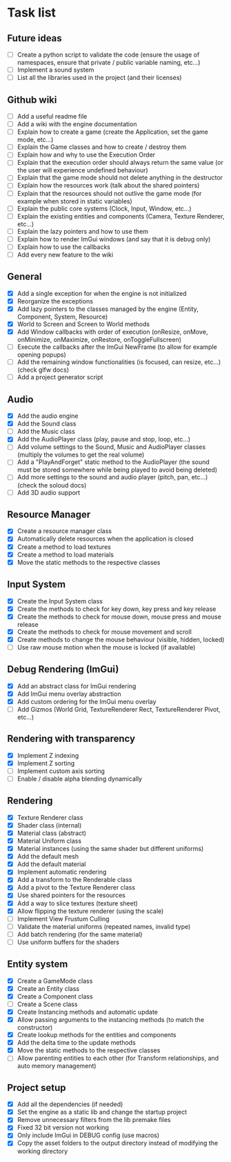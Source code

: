 # Task list

## Future ideas

- [ ] Create a python script to validate the code (ensure the usage of namespaces, ensure that private / public variable naming, etc...)
- [ ] Implement a sound system
- [ ] List all the libraries used in the project (and their licenses)

## Github wiki

- [ ] Add a useful readme file
- [ ] Add a wiki with the engine documentation
- [ ] Explain how to create a game (create the Application, set the game mode, etc...)
- [ ] Explain the Game classes and how to create / destroy them
- [ ] Explain how and why to use the Execution Order
- [ ] Explain that the execution order should always return the same value (or the user will experience undefined behaviour)
- [ ] Explain that the game mode should not delete anything in the destructor
- [ ] Explain how the resources work (talk about the shared pointers)
- [ ] Explain that the resources should not outlive the game mode (for example when stored in static variables)
- [ ] Explain the public core systems (Clock, Input, Window, etc...)
- [ ] Explain the existing entities and components (Camera, Texture Renderer, etc...)
- [ ] Explain the lazy pointers and how to use them
- [ ] Explain how to render ImGui windows (and say that it is debug only)
- [ ] Explain how to use the callbacks
- [ ] Add every new feature to the wiki

## General

- [X] Add a single exception for when the engine is not initialized
- [X] Reorganize the exceptions
- [X] Add lazy pointers to the classes managed by the engine (Entity, Component, System, Resource)
- [X] World to Screen and Screen to World methods
- [X] Add Window callbacks with order of execution (onResize, onMove, onMinimize, onMaximize, onRestore, onToggleFullscreen)
- [ ] Execute the callbacks after the ImGui NewFrame (to allow for example opening popups)
- [ ] Add the remaining window functionalities (is focused, can resize, etc...) (check glfw docs)
- [ ] Add a project generator script

## Audio

- [X] Add the audio engine
- [X] Add the Sound class
- [ ] Add the Music class
- [X] Add the AudioPlayer class (play, pause and stop, loop, etc...)
- [ ] Add volume settings to the Sound, Music and AudioPlayer classes (multiply the volumes to get the real volume)
- [ ] Add a "PlayAndForget" static method to the AudioPlayer (the sound must be stored somewhere while being played to avoid being deleted)
- [ ] Add more settings to the sound and audio player (pitch, pan, etc...) (check the soloud docs)
- [ ] Add 3D audio support

## Resource Manager

- [X] Create a resource manager class
- [X] Automatically delete resources when the application is closed
- [X] Create a method to load textures
- [X] Create a method to load materials
- [X] Move the static methods to the respective classes

## Input System

- [X] Create the Input System class
- [X] Create the methods to check for key down, key press and key release
- [X] Create the methods to check for mouse down, mouse press and mouse release
- [X] Create the methods to check for mouse movement and scroll
- [X] Create methods to change the mouse behaviour (visible, hidden, locked)
- [ ] Use raw mouse motion when the mouse is locked (if available)

## Debug Rendering (ImGui)
- [X] Add an abstract class for ImGui rendering
- [X] Add ImGui menu overlay abstraction
- [X] Add custom ordering for the ImGui menu overlay
- [ ] Add Gizmos (World Grid, TextureRenderer Rect, TextureRenderer Pivot, etc...)

## Rendering with transparency
- [X] Implement Z indexing
- [X] Implement Z sorting
- [ ] Implement custom axis sorting
- [ ] Enable / disable alpha blending dynamically

## Rendering

- [X] Texture Renderer class
- [X] Shader class (internal)
- [X] Material class (abstract)
- [X] Material Uniform class
- [X] Material instances (using the same shader but different uniforms)
- [X] Add the default mesh
- [X] Add the default material
- [X] Implement automatic rendering
- [X] Add a transform to the Renderable class
- [X] Add a pivot to the Texture Renderer class
- [X] Use shared pointers for the resources
- [X] Add a way to slice textures (texture sheet)
- [X] Allow flipping the texture renderer (using the scale)
- [ ] Implement View Frustum Culling
- [ ] Validate the material uniforms (repeated names, invalid type)
- [ ] Add batch rendering (for the same material)
- [ ] Use uniform buffers for the shaders

## Entity system

- [X] Create a GameMode class
- [X] Create an Entity class
- [X] Create a Component class
- [ ] Create a Scene class
- [X] Create Instancing methods and automatic update
- [X] Allow passing arguments to the instancing methods (to match the constructor)
- [X] Create lookup methods for the entities and components
- [X] Add the delta time to the update methods
- [X] Move the static methods to the respective classes
- [ ] Allow parenting entities to each other (for Transform relationships, and auto memory management)

## Project setup

- [X] Add all the dependencies (if needed)
- [X] Set the engine as a static lib and change the startup project
- [X] Remove unnecessary filters from the lib premake files
- [X] Fixed 32 bit version not working
- [X] Only include ImGui in DEBUG config (use macros)
- [X] Copy the asset folders to the output directory instead of modifying the working directory
